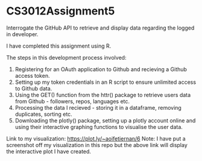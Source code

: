 # CS3012Assignment5
Interrogate the GitHub API to retrieve and display data regarding the logged in developer.

I have completed this assignment using R. 

The steps in this development process involved:
  1. Registering for an OAuth application to Github and recieving a Github access token.
  2. Setting up my token credentials in an R script to ensure unlimited access to Github data.
  3. Using the GET() function from the httr() package to retrieve users data from Github - followers, repos, languages etc.
  4. Processing the data I recieved - storing it in a dataframe, removing duplicates, sorting etc. 
  5. Downloading the plotly() package, setting up a plotly account online and using their interactive graphing functions to        visualise the user data. 

Link to my visualization: https://plot.ly/~aoifetiernan/6
Note: I have put a screenshot off my visualization in this repo but the above link will display the interactive plot I have created. 



